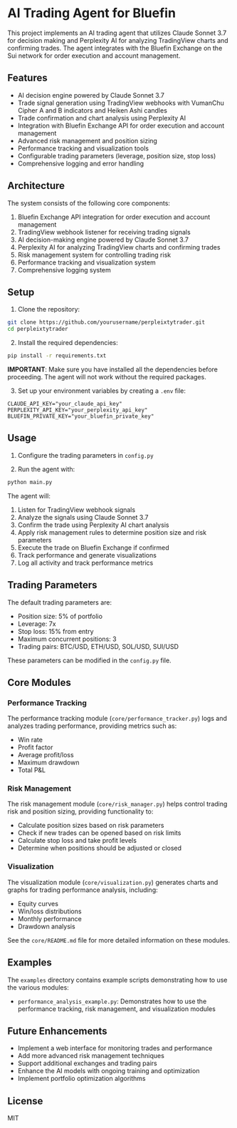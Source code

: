 # AI Trading Agent for Bluefin

This project implements an AI trading agent that utilizes Claude Sonnet 3.7 for decision making and Perplexity AI for analyzing TradingView charts and confirming trades. The agent integrates with the Bluefin Exchange on the Sui network for order execution and account management.

## Features

- AI decision engine powered by Claude Sonnet 3.7
- Trade signal generation using TradingView webhooks with VumanChu Cipher A and B indicators and Heiken Ashi candles
- Trade confirmation and chart analysis using Perplexity AI
- Integration with Bluefin Exchange API for order execution and account management
- Advanced risk management and position sizing
- Performance tracking and visualization tools
- Configurable trading parameters (leverage, position size, stop loss)
- Comprehensive logging and error handling

## Architecture

The system consists of the following core components:

1. Bluefin Exchange API integration for order execution and account management
2. TradingView webhook listener for receiving trading signals 
3. AI decision-making engine powered by Claude Sonnet 3.7
4. Perplexity AI for analyzing TradingView charts and confirming trades
5. Risk management system for controlling trading risk
6. Performance tracking and visualization system
7. Comprehensive logging system

## Setup

1. Clone the repository:
```bash
git clone https://github.com/yourusername/perpleixtytrader.git
cd perpleixtytrader
```

2. Install the required dependencies:
```bash
pip install -r requirements.txt
```
**IMPORTANT**: Make sure you have installed all the dependencies before proceeding. The agent will not work without the required packages.

3. Set up your environment variables by creating a `.env` file:
```
CLAUDE_API_KEY="your_claude_api_key"
PERPLEXITY_API_KEY="your_perplexity_api_key" 
BLUEFIN_PRIVATE_KEY="your_bluefin_private_key"
```

## Usage

1. Configure the trading parameters in `config.py`

2. Run the agent with:
```bash
python main.py
```

The agent will:
1. Listen for TradingView webhook signals
2. Analyze the signals using Claude Sonnet 3.7
3. Confirm the trade using Perplexity AI chart analysis
4. Apply risk management rules to determine position size and risk parameters
5. Execute the trade on Bluefin Exchange if confirmed
6. Track performance and generate visualizations
7. Log all activity and track performance metrics

## Trading Parameters

The default trading parameters are:
- Position size: 5% of portfolio
- Leverage: 7x
- Stop loss: 15% from entry
- Maximum concurrent positions: 3
- Trading pairs: BTC/USD, ETH/USD, SOL/USD, SUI/USD

These parameters can be modified in the `config.py` file.

## Core Modules

### Performance Tracking

The performance tracking module (`core/performance_tracker.py`) logs and analyzes trading performance, providing metrics such as:

- Win rate
- Profit factor
- Average profit/loss
- Maximum drawdown
- Total P&L

### Risk Management

The risk management module (`core/risk_manager.py`) helps control trading risk and position sizing, providing functionality to:

- Calculate position sizes based on risk parameters
- Check if new trades can be opened based on risk limits
- Calculate stop loss and take profit levels
- Determine when positions should be adjusted or closed

### Visualization

The visualization module (`core/visualization.py`) generates charts and graphs for trading performance analysis, including:

- Equity curves
- Win/loss distributions
- Monthly performance
- Drawdown analysis

See the `core/README.md` file for more detailed information on these modules.

## Examples

The `examples` directory contains example scripts demonstrating how to use the various modules:

- `performance_analysis_example.py`: Demonstrates how to use the performance tracking, risk management, and visualization modules

## Future Enhancements

- Implement a web interface for monitoring trades and performance
- Add more advanced risk management techniques
- Support additional exchanges and trading pairs
- Enhance the AI models with ongoing training and optimization
- Implement portfolio optimization algorithms

## License

MIT